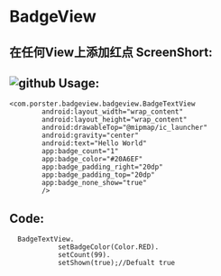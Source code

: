 # BadgeView
在任何View上添加红点
ScreenShort:
----
![github](https://github.com/vvinner/BadgeView/blob/master/screenshorts/screen1.png "github")
Usage:
------
    <com.porster.badgeview.badgeview.BadgeTextView
            android:layout_width="wrap_content"
            android:layout_height="wrap_content"
            android:drawableTop="@mipmap/ic_launcher"
            android:gravity="center"
            android:text="Hello World"
            app:badge_count="1"
            app:badge_color="#20A6EF"
            app:badge_padding_right="20dp"
            app:badge_padding_top="20dp"
            app:badge_none_show="true"
            />
Code:
----
      BadgeTextView.
                setBadgeColor(Color.RED).
                setCount(99).
                setShown(true);//Defualt true
